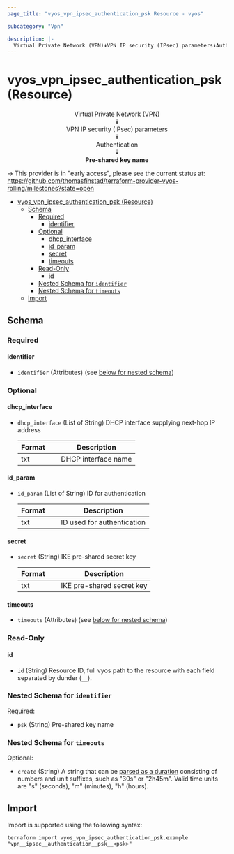 ```yaml
---
page_title: "vyos_vpn_ipsec_authentication_psk Resource - vyos"

subcategory: "Vpn"

description: |-
  Virtual Private Network (VPN)⯯VPN IP security (IPsec) parameters⯯Authentication⯯Pre-shared key name
---
```


# vyos_vpn_ipsec_authentication_psk (Resource)
<center>


Virtual Private Network (VPN)  
⯯  
VPN IP security (IPsec) parameters  
⯯  
Authentication  
⯯  
**Pre-shared key name**


</center>

-> This provider is in "early access", please see the current status at: https://github.com/thomasfinstad/terraform-provider-vyos-rolling/milestones?state=open

<!--TOC-->

- [vyos_vpn_ipsec_authentication_psk (Resource)](#vyos_vpn_ipsec_authentication_psk-resource)
  - [Schema](#schema)
    - [Required](#required)
      - [identifier](#identifier)
    - [Optional](#optional)
      - [dhcp_interface](#dhcp_interface)
      - [id_param](#id_param)
      - [secret](#secret)
      - [timeouts](#timeouts)
    - [Read-Only](#read-only)
      - [id](#id)
    - [Nested Schema for `identifier`](#nested-schema-for-identifier)
    - [Nested Schema for `timeouts`](#nested-schema-for-timeouts)
  - [Import](#import)

<!--TOC-->

<!-- schema generated by tfplugindocs -->
## Schema

### Required

#### identifier
- `identifier` (Attributes) (see [below for nested schema](#nestedatt--identifier))

### Optional

#### dhcp_interface
- `dhcp_interface` (List of String) DHCP interface supplying next-hop IP address

    |  Format  &emsp;|  Description          |
    |----------|-----------------------|
    |  txt     &emsp;|  DHCP interface name  |
#### id_param
- `id_param` (List of String) ID for authentication

    |  Format  &emsp;|  Description                 |
    |----------|------------------------------|
    |  txt     &emsp;|  ID used for authentication  |
#### secret
- `secret` (String) IKE pre-shared secret key

    |  Format  &emsp;|  Description                |
    |----------|-----------------------------|
    |  txt     &emsp;|  IKE pre-shared secret key  |
#### timeouts
- `timeouts` (Attributes) (see [below for nested schema](#nestedatt--timeouts))

### Read-Only

#### id
- `id` (String) Resource ID, full vyos path to the resource with each field separated by dunder (`__`).

<a id="nestedatt--identifier"></a>
### Nested Schema for `identifier`

Required:

- `psk` (String) Pre-shared key name


<a id="nestedatt--timeouts"></a>
### Nested Schema for `timeouts`

Optional:

- `create` (String) A string that can be [parsed as a duration](https://pkg.go.dev/time#ParseDuration) consisting of numbers and unit suffixes, such as &#34;30s&#34; or &#34;2h45m&#34;. Valid time units are &#34;s&#34; (seconds), &#34;m&#34; (minutes), &#34;h&#34; (hours).

## Import

Import is supported using the following syntax:

```shell
terraform import vyos_vpn_ipsec_authentication_psk.example "vpn__ipsec__authentication__psk__<psk>"
```
